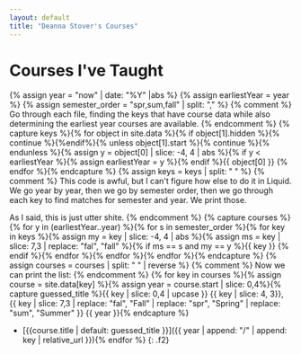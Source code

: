 ```yaml
---
layout: default
title: "Deanna Stover's Courses"
---
```

# Courses I've Taught

{% assign year = "now" | date: "%Y" |abs %}
{% assign earliestYear = year %}
{% assign semester_order = "spr,sum,fall" | split: "," %}
{% comment %}
Go through each file, finding the keys that have course data while also
determining the earliest year courses are available.
{% endcomment %}
{% capture keys %}{% for object in site.data %}{% if object[1].hidden %}{% continue %}{%endif%}{% unless object[1].start %}{% continue %}{% endunless %}{% assign y = object[0] | slice: -4, 4 | abs %}{% if y < earliestYear %}{% assign earliestYear = y %}{% endif %}{{ object[0] }} {% endfor %}{% endcapture %}
{% assign keys = keys | split: " " %}
{% comment %}
This code is awful, but I can't figure how else to do it in Liquid. We go year by year, then we go by semester order, then we go through each key to find matches for semester and year. We print those.

As I said, this is just utter shite.
{% endcomment %}
{% capture courses %}{% for y in (earliestYear..year) %}{% for s in semester_order %}{% for key in keys %}{% assign my = key | slice: -4, 4 | abs %}{% assign ms = key | slice: 7,3 | replace: "fal", "fall" %}{% if ms == s and my == y %}{{ key }} {% endif %}{% endfor %}{% endfor %}{% endfor %}{% endcapture %}
{% assign courses = courses | split: " " | reverse %}
{% comment %}
Now we can print the list:
{% endcomment %}
{% for key in courses %}{% assign course = site.data[key] %}{% assign year = course.start | slice: 0,4%}{% capture guessed_title %}{{ key | slice: 0,4 | upcase }} {{ key | slice: 4, 3}}, {{ key | slice: 7,3 | replace: "fal", "Fall" | replace: "spr", "Spring" | replace: "sum", "Summer" }} {{ year }}{% endcapture %}
* [{{course.title | default: guessed_title }}]({{ year | append: "/" | append: key | relative_url }}){% endfor %}
{: .f2} 
